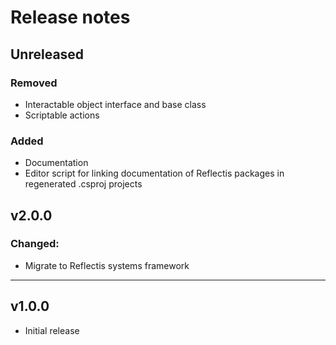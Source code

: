 # Release notes

## Unreleased

### Removed

- Interactable object interface and base class
- Scriptable actions

### Added

- Documentation
- Editor script for linking documentation of Reflectis packages in regenerated .csproj projects

## v2.0.0

### Changed:

- Migrate to Reflectis systems framework

---

## v1.0.0

- Initial release
